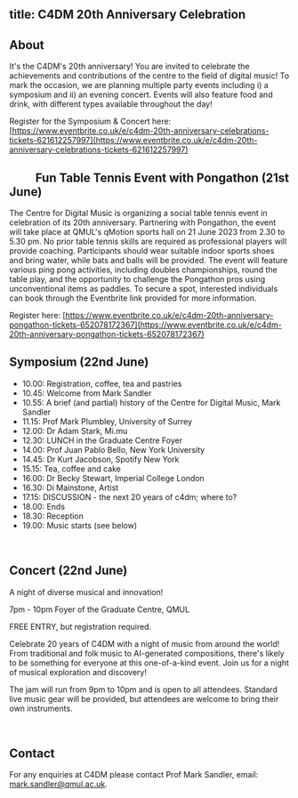 title: C4DM 20th Anniversary Celebration
---------


About
-------
It's the C4DM's 20th anniversary! You are invited to celebrate the achievements and contributions of the centre to the field of digital music! To mark the occasion, we are planning multiple party events including i) a symposium and ii) an evening concert. Events will also feature food and drink, with different types available throughout the day!


Register for the Symposium & Concert here: [https://www.eventbrite.co.uk/e/c4dm-20th-anniversary-celebrations-tickets-621612257997](https://www.eventbrite.co.uk/e/c4dm-20th-anniversary-celebrations-tickets-621612257997)


  
Fun Table Tennis Event with Pongathon (21st June)
------------------

The Centre for Digital Music is organizing a social table tennis event in celebration of its 20th anniversary. Partnering with Pongathon, the event will take place at QMUL's qMotion sports hall on 21 June 2023 from 2.30 to 5.30 pm. No prior table tennis skills are required as professional players will provide coaching. Participants should wear suitable indoor sports shoes and bring water, while bats and balls will be provided. The event will feature various ping pong activities, including doubles championships, round the table play, and the opportunity to challenge the Pongathon pros using unconventional items as paddles. To secure a spot, interested individuals can book through the Eventbrite link provided for more information.

Register here:
[https://www.eventbrite.co.uk/e/c4dm-20th-anniversary-pongathon-tickets-652078172367](https://www.eventbrite.co.uk/e/c4dm-20th-anniversary-pongathon-tickets-652078172367)


Symposium (22nd June)
------------------

* 10.00: Registration, coffee, tea and pastries
* 10.45: Welcome from Mark Sandler
* 10.55: A brief (and partial) history of the Centre for Digital Music, Mark Sandler
* 11.15: Prof Mark Plumbley, University of Surrey
* 12.00: Dr Adam Stark, Mi.mu
* 12.30: LUNCH in the Graduate Centre Foyer
* 14.00: Prof Juan Pablo Bello, New York University
* 14.45: Dr Kurt Jacobson, Spotify New York
* 15.15: Tea, coffee and cake
* 16.00: Dr Becky Stewart, Imperial College London
* 16.30: Di Mainstone, Artist
* 17.15: DISCUSSION - the next 20 years of c4dm; where to?
* 18.00: Ends
* 18.30: Reception
* 19.00: Music starts (see below)

  

Concert (22nd June)
------------------

A night of diverse musical and innovation!

7pm - 10pm Foyer of the Graduate Centre, QMUL

FREE ENTRY, but registration required.

Celebrate 20 years of C4DM with a night of music from around the world! From traditional and folk music to AI-generated compositions, there's likely to be something for everyone at this one-of-a-kind event. Join us for a night of musical exploration and discovery!

The jam will run from 9pm to 10pm and is open to all attendees. Standard live music gear will be provided, but attendees are welcome to bring their own instruments.


  


Contact
------------------

For any enquiries at C4DM please contact Prof Mark Sandler, email: [mark.sandler@qmul.ac.uk](mailto:mark.sandler@qmul.ac.uk).
